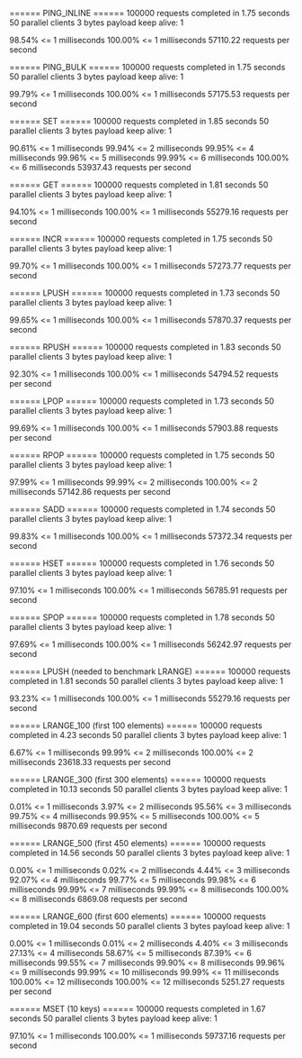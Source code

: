 ====== PING_INLINE ======
  100000 requests completed in 1.75 seconds
  50 parallel clients
  3 bytes payload
  keep alive: 1

98.54% <= 1 milliseconds
100.00% <= 1 milliseconds
57110.22 requests per second

====== PING_BULK ======
  100000 requests completed in 1.75 seconds
  50 parallel clients
  3 bytes payload
  keep alive: 1

99.79% <= 1 milliseconds
100.00% <= 1 milliseconds
57175.53 requests per second

====== SET ======
  100000 requests completed in 1.85 seconds
  50 parallel clients
  3 bytes payload
  keep alive: 1

90.61% <= 1 milliseconds
99.94% <= 2 milliseconds
99.95% <= 4 milliseconds
99.96% <= 5 milliseconds
99.99% <= 6 milliseconds
100.00% <= 6 milliseconds
53937.43 requests per second

====== GET ======
  100000 requests completed in 1.81 seconds
  50 parallel clients
  3 bytes payload
  keep alive: 1

94.10% <= 1 milliseconds
100.00% <= 1 milliseconds
55279.16 requests per second

====== INCR ======
  100000 requests completed in 1.75 seconds
  50 parallel clients
  3 bytes payload
  keep alive: 1

99.70% <= 1 milliseconds
100.00% <= 1 milliseconds
57273.77 requests per second

====== LPUSH ======
  100000 requests completed in 1.73 seconds
  50 parallel clients
  3 bytes payload
  keep alive: 1

99.65% <= 1 milliseconds
100.00% <= 1 milliseconds
57870.37 requests per second

====== RPUSH ======
  100000 requests completed in 1.83 seconds
  50 parallel clients
  3 bytes payload
  keep alive: 1

92.30% <= 1 milliseconds
100.00% <= 1 milliseconds
54794.52 requests per second

====== LPOP ======
  100000 requests completed in 1.73 seconds
  50 parallel clients
  3 bytes payload
  keep alive: 1

99.69% <= 1 milliseconds
100.00% <= 1 milliseconds
57903.88 requests per second

====== RPOP ======
  100000 requests completed in 1.75 seconds
  50 parallel clients
  3 bytes payload
  keep alive: 1

97.99% <= 1 milliseconds
99.99% <= 2 milliseconds
100.00% <= 2 milliseconds
57142.86 requests per second

====== SADD ======
  100000 requests completed in 1.74 seconds
  50 parallel clients
  3 bytes payload
  keep alive: 1

99.83% <= 1 milliseconds
100.00% <= 1 milliseconds
57372.34 requests per second

====== HSET ======
  100000 requests completed in 1.76 seconds
  50 parallel clients
  3 bytes payload
  keep alive: 1

97.10% <= 1 milliseconds
100.00% <= 1 milliseconds
56785.91 requests per second

====== SPOP ======
  100000 requests completed in 1.78 seconds
  50 parallel clients
  3 bytes payload
  keep alive: 1

97.69% <= 1 milliseconds
100.00% <= 1 milliseconds
56242.97 requests per second

====== LPUSH (needed to benchmark LRANGE) ======
  100000 requests completed in 1.81 seconds
  50 parallel clients
  3 bytes payload
  keep alive: 1

93.23% <= 1 milliseconds
100.00% <= 1 milliseconds
55279.16 requests per second

====== LRANGE_100 (first 100 elements) ======
  100000 requests completed in 4.23 seconds
  50 parallel clients
  3 bytes payload
  keep alive: 1

6.67% <= 1 milliseconds
99.99% <= 2 milliseconds
100.00% <= 2 milliseconds
23618.33 requests per second

====== LRANGE_300 (first 300 elements) ======
  100000 requests completed in 10.13 seconds
  50 parallel clients
  3 bytes payload
  keep alive: 1

0.01% <= 1 milliseconds
3.97% <= 2 milliseconds
95.56% <= 3 milliseconds
99.75% <= 4 milliseconds
99.95% <= 5 milliseconds
100.00% <= 5 milliseconds
9870.69 requests per second

====== LRANGE_500 (first 450 elements) ======
  100000 requests completed in 14.56 seconds
  50 parallel clients
  3 bytes payload
  keep alive: 1

0.00% <= 1 milliseconds
0.02% <= 2 milliseconds
4.44% <= 3 milliseconds
92.07% <= 4 milliseconds
99.77% <= 5 milliseconds
99.98% <= 6 milliseconds
99.99% <= 7 milliseconds
99.99% <= 8 milliseconds
100.00% <= 8 milliseconds
6869.08 requests per second

====== LRANGE_600 (first 600 elements) ======
  100000 requests completed in 19.04 seconds
  50 parallel clients
  3 bytes payload
  keep alive: 1

0.00% <= 1 milliseconds
0.01% <= 2 milliseconds
4.40% <= 3 milliseconds
27.13% <= 4 milliseconds
58.67% <= 5 milliseconds
87.39% <= 6 milliseconds
99.55% <= 7 milliseconds
99.90% <= 8 milliseconds
99.96% <= 9 milliseconds
99.99% <= 10 milliseconds
99.99% <= 11 milliseconds
100.00% <= 12 milliseconds
100.00% <= 12 milliseconds
5251.27 requests per second

====== MSET (10 keys) ======
  100000 requests completed in 1.67 seconds
  50 parallel clients
  3 bytes payload
  keep alive: 1

97.10% <= 1 milliseconds
100.00% <= 1 milliseconds
59737.16 requests per second


